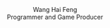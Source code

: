 ---
---
<html lang="en">
<head>
    <meta charset="UTF-8">
    <meta http-equiv="X-UA-Compatible" content="IE=edge">
    <meta name="viewport" content="width=device-width, initial-scale=1.0">
    <title>Wang Hai Feng's Portfolio</title>
    <link rel="stylesheet" href="style.css">
</head>
<body>
    <header>Wang Hai Feng<br>Programmer and Game Producer</header>
</body>
</html>
